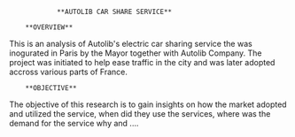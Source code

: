 				**AUTOLIB CAR SHARE SERVICE**

		**OVERVIEW**

This is an analysis of Autolib's electric car sharing service the was inogurated in Paris by the Mayor together with Autolib Company.
The project was initiated to help ease traffic in the city and was later adopted accross various parts of France.

		**OBJECTIVE**

The objective of this research is to gain insights on how the market adopted and utilized the service, when did they use the services, where 
was the demand for the service why and ....

